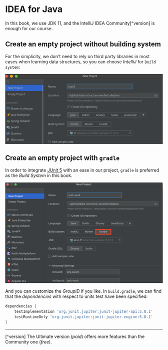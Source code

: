 # IDEA for Java
In this book, we use JDK 11, and the IntelliJ IDEA Community[^version] is enough for our course.

## Create an empty project without building system

For the simplicity, we don't need to rely on third party libraries in most cases when learning data structures, so you can choose *IntelliJ* for `Build system`:

<img src="img/idea.png">

## Create an empty project with `gradle`
In order to integrate [JUnit 5](https://junit.org/junit5/) with an ease in our project, `gradle` is preferred as the *Build System* in this book.

<img src="img/gradle.png">

And you can customize the *GroupID* if you like. In `build.gradle`, we can find that the *dependencies* with respect to units test have been specified:

``` groovy
dependencies {
    testImplementation 'org.junit.jupiter:junit-jupiter-api:5.8.1'
    testRuntimeOnly 'org.junit.jupiter:junit-jupiter-engine:5.8.1'
}
```

---
[^version] The Ultimate version (*paid*) offers more features than the Community one (*free*).